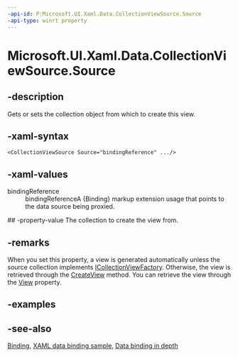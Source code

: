 ```yaml
---
-api-id: P:Microsoft.UI.Xaml.Data.CollectionViewSource.Source
-api-type: winrt property
---
```


<!-- Property syntax
public object Source { get;  set; }
-->

# Microsoft.UI.Xaml.Data.CollectionViewSource.Source

## -description
Gets or sets the collection object from which to create this view.

## -xaml-syntax
```xaml
<CollectionViewSource Source="bindingReference" .../>
```


## -xaml-values
<dl><dt>bindingReference</dt><dd>bindingReferenceA {Binding} markup extension usage that points to the data source being proxied.</dd>
</dl>
## -property-value
The collection to create the view from.

## -remarks
When you set this property, a view is generated automatically unless the source collection implements [ICollectionViewFactory](icollectionviewfactory.md). Otherwise, the view is retrieved through the [CreateView](icollectionviewfactory_createview_164792513.md) method. You can retrieve the view through the [View](collectionviewsource_view.md) property.

## -examples

## -see-also
[Binding](binding.md), [XAML data binding sample](https://github.com/Microsoft/Windows-universal-samples/tree/master/Samples/XamlBind), [Data binding in depth](/windows/uwp/data-binding/data-binding-in-depth)

